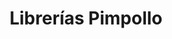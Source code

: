 ---
title: "Librerías Pimpollo"
url: /ciudad-autonoma-de-buenos-aires/librerias-pimpollo/
shop: Zeitungen
---